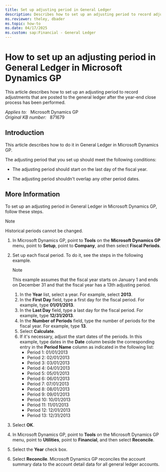 ```yaml
---
title: Set up adjusting period in General Ledger
description: Describes how to set up an adjusting period to record adjustments that are posted to the general ledger after the year-end close process has been performed.
ms.reviewer: theley, dbader
ms.topic: how-to
ms.date: 04/17/2025
ms.custom: sap:Financial - General Ledger
---
```

# How to set up an adjusting period in General Ledger in Microsoft Dynamics GP

This article describes how to set up an adjusting period to record adjustments that are posted to the general ledger after the year-end close process has been performed.

_Applies to:_ &nbsp; Microsoft Dynamics GP  
_Original KB number:_ &nbsp; 871679

## Introduction

This article describes how to do it in General Ledger in Microsoft Dynamics GP.

The adjusting period that you set up should meet the following conditions:

- The adjusting period should start on the last day of the fiscal year.

- The adjusting period shouldn't overlap any other period dates.

## More Information

To set up an adjusting period in General Ledger in Microsoft Dynamics GP, follow these steps.

> [!NOTE]
> Historical periods cannot be changed.

1. In Microsoft Dynamics GP, point to **Tools** on the **Microsoft Dynamics GP** menu, point to **Setup**, point to **Company**, and then select **Fiscal Periods**.
2. Set up each fiscal period. To do it, see the steps in the following example.

    > [!NOTE]
    > This example assumes that the fiscal year starts on January 1 and ends on December 31 and that the fiscal year has a 13th adjusting period.

    1. In the **Year** list, select a year. For example, select **2013**.
    2. In the **First Day** field, type a first day for the fiscal period. For example, type **01/01/2013**.
    3. In the **Last Day** field, type a last day for the fiscal period. For example, type **12/31/2013**.
    4. In the **Number of Periods** field, type the number of periods for the fiscal year. For example, type **13**.
    5. Select **Calculate**.
    6. If it's necessary, adjust the start dates of the periods. In this example, type dates in the **Date** column beside the corresponding entry in the **Period Name** column as indicated in the following list:
        - Period 1: 01/01/2013
        - Period 2: 02/01/2013
        - Period 3: 03/01/2013
        - Period 4: 04/01/2013
        - Period 5: 05/01/2013
        - Period 6: 06/01/2013
        - Period 7: 07/01/2013
        - Period 8: 08/01/2013
        - Period 9: 09/01/2013
        - Period 10: 10/01/2013
        - Period 11: 11/01/2013
        - Period 12: 12/01/2013
        - Period 13: 12/31/2013

3. Select **OK**.
4. In Microsoft Dynamics GP, point to **Tools** on the Microsoft Dynamics GP menu, point to **Utilities**, point to **Financial**, and then select **Reconcile**.
5. Select the **Year** check box.
6. Select **Reconcile**. Microsoft Dynamics GP reconciles the account summary data to the account detail data for all general ledger accounts.
